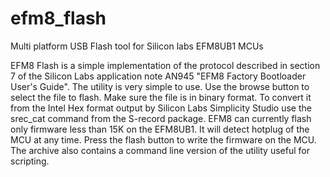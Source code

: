 # efm8_flash
Multi platform USB Flash tool for Silicon labs EFM8UB1 MCUs

EFM8 Flash is a simple implementation of the protocol described in section 7 of the Silicon Labs application note AN945 "EFM8 Factory Bootloader User's Guide".
The utility is very simple to use. Use the browse button to select the file to flash. Make sure the file is in binary format. 
To convert it from the Intel Hex format output by Silicon Labs Simplicity Studio use the srec_cat command from the S-record package.
EFM8 can currently flash only firmware less than 15K on the EFM8UB1. It will detect hotplug of the MCU at any time. 
Press the flash button to write the firmware on the MCU.
The archive also contains a command line version of the utility useful for scripting.
